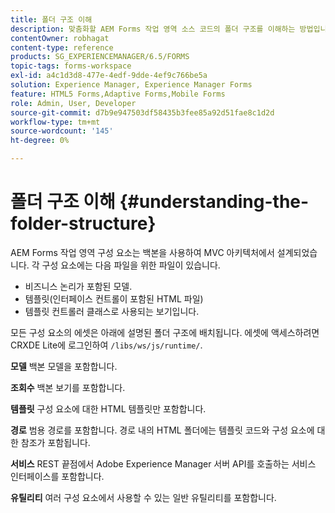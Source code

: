 ```yaml
---
title: 폴더 구조 이해
description: 맞춤화할 AEM Forms 작업 영역 소스 코드의 폴더 구조를 이해하는 방법입니다.
contentOwner: robhagat
content-type: reference
products: SG_EXPERIENCEMANAGER/6.5/FORMS
topic-tags: forms-workspace
exl-id: a4c1d3d8-477e-4edf-9dde-4ef9c766be5a
solution: Experience Manager, Experience Manager Forms
feature: HTML5 Forms,Adaptive Forms,Mobile Forms
role: Admin, User, Developer
source-git-commit: d7b9e947503df58435b3fee85a92d51fae8c1d2d
workflow-type: tm+mt
source-wordcount: '145'
ht-degree: 0%

---
```


# 폴더 구조 이해 {#understanding-the-folder-structure}

AEM Forms 작업 영역 구성 요소는 백본을 사용하여 MVC 아키텍처에서 설계되었습니다. 각 구성 요소에는 다음 파일을 위한 파일이 있습니다.

* 비즈니스 논리가 포함된 모델.
* 템플릿(인터페이스 컨트롤이 포함된 HTML 파일)
* 템플릿 컨트롤러 클래스로 사용되는 보기입니다.

모든 구성 요소의 에셋은 아래에 설명된 폴더 구조에 배치됩니다. 에셋에 액세스하려면 CRXDE Lite에 로그인하여 `/libs/ws/js/runtime/`.

**모델** 백본 모델을 포함합니다.

**조회수** 백본 보기를 포함합니다.

**템플릿** 구성 요소에 대한 HTML 템플릿만 포함합니다.

**경로** 범용 경로를 포함합니다. 경로 내의 HTML 폴더에는 템플릿 코드와 구성 요소에 대한 참조가 포함됩니다.

**서비스** REST 끝점에서 Adobe Experience Manager 서버 API를 호출하는 서비스 인터페이스를 포함합니다.

**유틸리티** 여러 구성 요소에서 사용할 수 있는 일반 유틸리티를 포함합니다.

